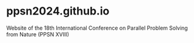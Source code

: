 # ppsn2024.github.io
Website of the 18th International Conference on Parallel Problem Solving from Nature (PPSN XVIII)
